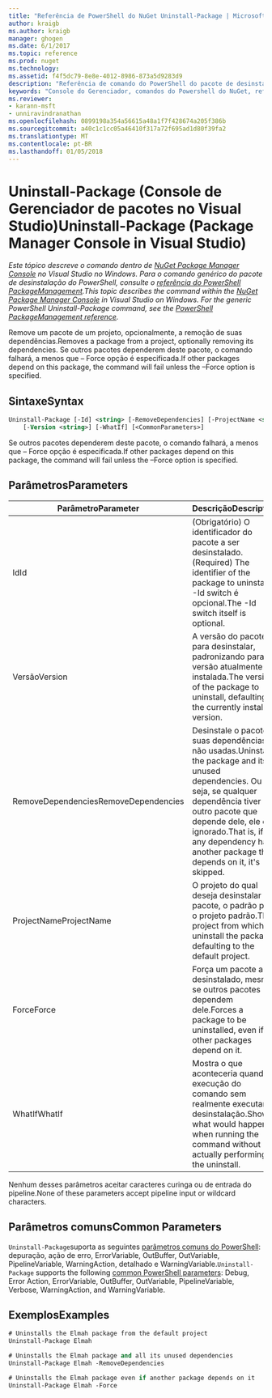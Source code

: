 ```yaml
---
title: "Referência de PowerShell do NuGet Uninstall-Package | Microsoft Docs"
author: kraigb
ms.author: kraigb
manager: ghogen
ms.date: 6/1/2017
ms.topic: reference
ms.prod: nuget
ms.technology: 
ms.assetid: f4f5dc79-8e8e-4012-8986-873a5d9283d9
description: "Referência de comando do PowerShell do pacote de desinstalação no Console do Gerenciador de pacotes do NuGet no Visual Studio."
keywords: "Console do Gerenciador, comandos do Powershell do NuGet, referência do Powershell do NuGet, pacote de desinstalação do pacote NuGet"
ms.reviewer:
- karann-msft
- unniravindranathan
ms.openlocfilehash: 0899198a354a56615a48a1f7f428674a205f386b
ms.sourcegitcommit: a40c1c1cc05a46410f317a72f695ad1d80f39fa2
ms.translationtype: MT
ms.contentlocale: pt-BR
ms.lasthandoff: 01/05/2018
---
```

# <a name="uninstall-package-package-manager-console-in-visual-studio"></a><span data-ttu-id="172af-104">Uninstall-Package (Console de Gerenciador de pacotes no Visual Studio)</span><span class="sxs-lookup"><span data-stu-id="172af-104">Uninstall-Package (Package Manager Console in Visual Studio)</span></span>

<span data-ttu-id="172af-105">*Este tópico descreve o comando dentro de [NuGet Package Manager Console](Package-Manager-Console.md) no Visual Studio no Windows. Para o comando genérico do pacote de desinstalação do PowerShell, consulte o [referência do PowerShell PackageManagement](/powershell/module/packagemanagement/?view=powershell-6).*</span><span class="sxs-lookup"><span data-stu-id="172af-105">*This topic describes the command within the [NuGet Package Manager Console](Package-Manager-Console.md) in Visual Studio on Windows. For the generic PowerShell Uninstall-Package command, see the [PowerShell PackageManagement reference](/powershell/module/packagemanagement/?view=powershell-6).*</span></span>

<span data-ttu-id="172af-106">Remove um pacote de um projeto, opcionalmente, a remoção de suas dependências.</span><span class="sxs-lookup"><span data-stu-id="172af-106">Removes a package from a project, optionally removing its dependencies.</span></span> <span data-ttu-id="172af-107">Se outros pacotes dependerem deste pacote, o comando falhará, a menos que – Force opção é especificada.</span><span class="sxs-lookup"><span data-stu-id="172af-107">If other packages depend on this package, the command will fail unless the –Force option is specified.</span></span>

## <a name="syntax"></a><span data-ttu-id="172af-108">Sintaxe</span><span class="sxs-lookup"><span data-stu-id="172af-108">Syntax</span></span>

```ps
Uninstall-Package [-Id] <string> [-RemoveDependencies] [-ProjectName <string>] [-Force]
    [-Version <string>] [-WhatIf] [<CommonParameters>]
```

<span data-ttu-id="172af-109">Se outros pacotes dependerem deste pacote, o comando falhará, a menos que – Force opção é especificada.</span><span class="sxs-lookup"><span data-stu-id="172af-109">If other packages depend on this package, the command will fail unless the –Force option is specified.</span></span>

## <a name="parameters"></a><span data-ttu-id="172af-110">Parâmetros</span><span class="sxs-lookup"><span data-stu-id="172af-110">Parameters</span></span>

| <span data-ttu-id="172af-111">Parâmetro</span><span class="sxs-lookup"><span data-stu-id="172af-111">Parameter</span></span> | <span data-ttu-id="172af-112">Descrição</span><span class="sxs-lookup"><span data-stu-id="172af-112">Description</span></span> |
| --- | --- |
| <span data-ttu-id="172af-113">Id</span><span class="sxs-lookup"><span data-stu-id="172af-113">Id</span></span> | <span data-ttu-id="172af-114">(Obrigatório) O identificador do pacote a ser desinstalado.</span><span class="sxs-lookup"><span data-stu-id="172af-114">(Required) The identifier of the package to uninstall.</span></span> <span data-ttu-id="172af-115">-Id switch é opcional.</span><span class="sxs-lookup"><span data-stu-id="172af-115">The -Id switch itself is optional.</span></span> |
| <span data-ttu-id="172af-116">Versão</span><span class="sxs-lookup"><span data-stu-id="172af-116">Version</span></span> | <span data-ttu-id="172af-117">A versão do pacote para desinstalar, padronizando para a versão atualmente instalada.</span><span class="sxs-lookup"><span data-stu-id="172af-117">The version of the package to uninstall, defaulting to the currently installed version.</span></span> |
| <span data-ttu-id="172af-118">RemoveDependencies</span><span class="sxs-lookup"><span data-stu-id="172af-118">RemoveDependencies</span></span> | <span data-ttu-id="172af-119">Desinstale o pacote e suas dependências não usadas.</span><span class="sxs-lookup"><span data-stu-id="172af-119">Uninstall the package and its unused dependencies.</span></span> <span data-ttu-id="172af-120">Ou seja, se qualquer dependência tiver outro pacote que depende dele, ele é ignorado.</span><span class="sxs-lookup"><span data-stu-id="172af-120">That is, if any dependency has another package that depends on it, it's skipped.</span></span> |
| <span data-ttu-id="172af-121">ProjectName</span><span class="sxs-lookup"><span data-stu-id="172af-121">ProjectName</span></span> | <span data-ttu-id="172af-122">O projeto do qual deseja desinstalar o pacote, o padrão para o projeto padrão.</span><span class="sxs-lookup"><span data-stu-id="172af-122">The project from which to uninstall the package, defaulting to the default project.</span></span> |
| <span data-ttu-id="172af-123">Force</span><span class="sxs-lookup"><span data-stu-id="172af-123">Force</span></span> | <span data-ttu-id="172af-124">Força um pacote a ser desinstalado, mesmo se outros pacotes dependem dele.</span><span class="sxs-lookup"><span data-stu-id="172af-124">Forces a package to be uninstalled, even if other packages depend on it.</span></span> |
| <span data-ttu-id="172af-125">WhatIf</span><span class="sxs-lookup"><span data-stu-id="172af-125">WhatIf</span></span> | <span data-ttu-id="172af-126">Mostra o que aconteceria quando a execução do comando sem realmente executar a desinstalação.</span><span class="sxs-lookup"><span data-stu-id="172af-126">Shows what would happen when running the command without actually performing the uninstall.</span></span> |

<span data-ttu-id="172af-127">Nenhum desses parâmetros aceitar caracteres curinga ou de entrada do pipeline.</span><span class="sxs-lookup"><span data-stu-id="172af-127">None of these parameters accept pipeline input or wildcard characters.</span></span>

## <a name="common-parameters"></a><span data-ttu-id="172af-128">Parâmetros comuns</span><span class="sxs-lookup"><span data-stu-id="172af-128">Common Parameters</span></span>

<span data-ttu-id="172af-129">`Uninstall-Package`suporta as seguintes [parâmetros comuns do PowerShell](http://go.microsoft.com/fwlink/?LinkID=113216): depuração, ação de erro, ErrorVariable, OutBuffer, OutVariable, PipelineVariable, WarningAction, detalhado e WarningVariable.</span><span class="sxs-lookup"><span data-stu-id="172af-129">`Uninstall-Package` supports the following [common PowerShell parameters](http://go.microsoft.com/fwlink/?LinkID=113216): Debug, Error Action, ErrorVariable, OutBuffer, OutVariable, PipelineVariable, Verbose, WarningAction, and WarningVariable.</span></span>

## <a name="examples"></a><span data-ttu-id="172af-130">Exemplos</span><span class="sxs-lookup"><span data-stu-id="172af-130">Examples</span></span>

```ps
# Uninstalls the Elmah package from the default project
Uninstall-Package Elmah

# Uninstalls the Elmah package and all its unused dependencies
Uninstall-Package Elmah -RemoveDependencies 

# Uninstalls the Elmah package even if another package depends on it
Uninstall-Package Elmah -Force
```
